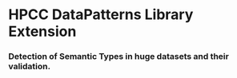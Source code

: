 # HPCC DataPatterns Library Extension
### Detection of Semantic Types in huge datasets and their validation.

